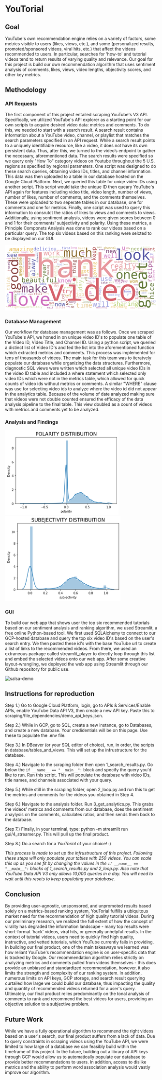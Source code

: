 # YouTorial

## Goal
YouTube's own recommendation engine relies on a variety of factors, some metrics visible to users (likes, views, etc.), and some (personalized results, promoted/sponsored videos, viral hits, etc.) that affect the videos recommended to users. In particular, searches for 'how-to' and tutorial videos tend to return results of varying quality and relevance. Our goal for this project is build our own recommendation algorithm that uses sentiment analysis of comments, likes, views, video lengths, objectivity scores, and other key metrics. 

## Methodology

### API Requests

The first component of this project entailed scraping YouTube's V3 API. Specifically, we utilized YouTube's API explorer as a starting point for our own scripts to acquire desired video data: metrics and comments. To do this, we needed to start with a search result. A search result contains information about a YouTube video, channel, or playlist that matches the search parameters specified in an API request. While a search result points to a uniquely identifiable resource, like a video, it does not have its own persistent data. Thus, after this, we turned to the video’s endpoint to gather the necessary, aforementioned data. The search results were specified so we query only "How To" category videos on Youtube throughout the 5 U.S. regions as specified by regional parameters. One script was designed to do these search queries, obtaining video IDs, titles, and channel information.  This data was then uploaded to a table in our database hosted on the Google Cloud Platform.  Next, we queried this table for uniqe video IDs using another script. This script would take the unique ID then queary YouTube's API again for features including video title, video length, number of views, number of likes, number of comments, and the comments themselves. These were uploaded to two seperate tables in our database, one for comments and one for metrics.  Finally, one script was used to query this information to consrutct the ratios of likes to views and comments to views. Additionally,  using sentiment analysis, videos were given scores between 0 and 1 for their comments' subjectivity and polarity.  Using these metrics, a Principle Componets Analysis was done to rank our videos based on a particular query.  The top six videos based on this ranking were selcted to be displayed on our GUI.

![](miscellaneous/assets/YouTorial_wordcloud.png)

### Database Management

Our workflow for database management was as follows. Once we scraped YouTube's API, we honed in on unique video ID's to populate one table of the Video ID, Video Title, and Channel ID. Using a python script, we queried a distinct list of Video ID's and fed the list into the aforementioned function which extracted metrics and comments. This process was implemented for tens of thousands of videos. The main task for this team was to iteratvely populate our database while organizing the data structures. Furthermore, diagnostic SQL views were written which selected all unique video IDs in the video ID table and included a where statement which selected only video IDs which were not in the metrics table, which allowed for quick counts of video ids without metrics or comments.  A similar "WHERE" clause was use for selecting video ids to analyze where the video id did not appear in the analytics table. Because of the volume of date analyzed making sure that videos were not double counted ensured the  efficacy of the data analysis pipeline to the final table. This view doubled as a count of videos with metrics and comments yet to be analyzed.

### Analysis and Findings

![](analytics/P9.png) ![](analytics/p10.png)

### GUI 
To build our web app that shows user the top six recommended tutorials based on our sentiment analysis and ranking algorithm, we used Streamlit, a free online Python-based tool. We first used SQLAlchemy to connect to our GCP-hosted database and query the top six video ID's based on the user's search entry. We then pasted these id's with the base YouTube url to create a list of links to the recommended videos. From there, we used an extraneous package called streamlit_player to directly loop through this list and embed the selected videos onto our web app. After some creative layout-wrangling, we deployed the web app using Streamlit through our Github repository for public use. 

![salsa-demo](https://user-images.githubusercontent.com/98052656/168164904-cde501ad-1696-4e29-9e12-84d327171c5e.gif)

## Instructions for reproduction

Step 1.) Go to Google Cloud Platform, login, go to APIs & Services/Enable APIs, enable YouTube Data API V3, then create a new API key.  Paste this to scraping/file_dependencies/demo_api_keys.json. 

Step 2.) While in GCP, go to SQL, create a new instance, go to Databases, and create a new database. Your credidentials will be on this page.  Use these to populate the .env file.

Step 3.) In DBeaver (or your SQL editor of choice), run, in order, the scripts in database/tables_and_views.  This will set up the infrustructure for the database.

Step 4.) Navigate to the scraping folder then open 1_search_results.py.  Go below the `if __name__ == "__main__":` block and specify the query you'd like to run.  Run this script.  This will populate the database with video IDs, title names, and channels associated with your query.

Step 5.) While still in the scraping folder, open 2_loop.py and run this to get the metrics and comments for the videos you obtained in Step 4.

Step 6.) Navigate to the analysis folder.  Run 3_get_analytics.py. This grabs the videos' metrics and comments from our database, does the sentiment anaylysis on the comments, calculates ratios, and then sends them back to the database.

Step 7.) Finally, in your terminal, type: python -m streamlit run gui/4_streamer.py.  This will pull up the final product.

Step 8.) Do a search for a *YouTorial* of your choice! :)

*This process is made to set up the infrustructure of this project.  Following these steps will only populate your tables with 250 videos.  You can scale this up as you see fit by changing the values in the `if __name__ == "__main__":` blocks of 1_search_results.py and 2_loop.py.  Also note that YouTube Data API V3 only allows 10,000 queries in a day.  You will need to wait until this resets to keep populating your database.*
## Conclusion
 By providing user-agnostic, unsponsored, and unpromoted results based solely on a metrics-based ranking system, YouTorial fulfills a ubiquitous market need for the recommendation of high quality tutorial videos. During our preliminary research, we realized the full extent of how the concept of virality has degraded the information landscape - many top results were short-format 'hack' videos, viral hits, or generally unhelpful results. In the context of tutorial videos, users need to quickly find high quality, instructive, and vetted tutorials, which YouTube currently fails in providing. In building our final product, one of the main takeaways we learned was how reliant YouTube's recommendation engine is on user-specific data that is tracked by Google. Our recommendation algorithm relies strictly on analyzing metrics and comments pulled from videos themselves - this does provide an unbiased and standardized recommendation, however, it also limits the strength and complexity of our ranking system. In addition, numerous limits on API keys, GCP storage, and search result querying curtailed how large we could build our database, thus impacting the quality and quantity of recommended videos returned for a user's query. Ultimately, our final product relies predominantly on the tonal analysis of comments to rank and recommend the best videos for users, providing an objective solution to a subjective problem. 
 
## Future Work 
While we have a fully operational algorithm to recommend the right videos based on a user's search, our final product suffers from a lack of data. Due to query constraints in scraping videos using the YouTube API, we were limited to how large of a database we can feasibly build within the timeframe of this project. In the future, building out a library of API keys through GCP would allow us to automatically populate our database to provide better recommendations to users. In addition, access to dislike metrics and the ability to perform word association analysis would vastly improve our algorithm. 
